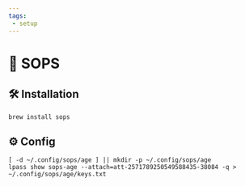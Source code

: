 ```yaml
---
tags:
 - setup
---
```

# :key: SOPS

## :hammer_and_wrench: Installation

```shell
brew install sops
```

## :gear: Config

```shell
[ -d ~/.config/sops/age ] || mkdir -p ~/.config/sops/age
lpass show sops-age --attach=att-2571789250549588435-38084 -q > ~/.config/sops/age/keys.txt
```

